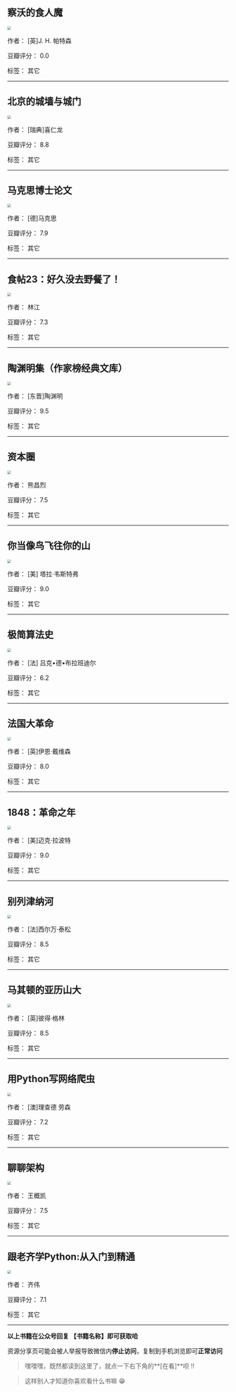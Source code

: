 ## 察沃的食人魔

<img src="https://www.aibooks.cc/wp-content/uploads/2019/12/2019122309041981.jpg" style="zoom:50%;" />

作者： [英]J. H. 帕特森

豆瓣评分：  0.0

标签： 其它


---

## 北京的城墙与城门

<img src="https://www.aibooks.cc/wp-content/uploads/2019/12/2019122308592028.jpg" style="zoom:50%;" />

作者： [瑞典]喜仁龙

豆瓣评分：  8.8

标签： 其它


---

## 马克思博士论文

<img src="https://www.aibooks.cc/wp-content/uploads/2019/12/2019122308455728.jpg" style="zoom:50%;" />

作者： [德]马克思

豆瓣评分：  7.9

标签： 其它


---

## 食帖23：好久没去野餐了！

<img src="https://www.aibooks.cc/wp-content/uploads/2019/12/2019122308400665.jpg" style="zoom:50%;" />

作者： 林江

豆瓣评分：  7.3

标签： 其它


---

## 陶渊明集（作家榜经典文库）

<img src="https://www.aibooks.cc/wp-content/uploads/2019/12/2019122308342931.jpg" style="zoom:50%;" />

作者： [东晋]陶渊明

豆瓣评分：  9.5

标签： 其它


---

## 资本圈

<img src="https://www.aibooks.cc/wp-content/uploads/2019/12/2019122308263527.jpg" style="zoom:50%;" />

作者： 熊昌烈

豆瓣评分：  7.5

标签： 其它


---

## 你当像鸟飞往你的山

<img src="https://www.aibooks.cc/wp-content/uploads/2019/12/2019122308205982.jpg" style="zoom:50%;" />

作者： [美] 塔拉·韦斯特弗 

豆瓣评分：  9.0

标签： 其它


---

## 极简算法史

<img src="https://www.aibooks.cc/wp-content/uploads/2019/12/2019122308152632.jpg" style="zoom:50%;" />

作者： [法] 吕克•德•布拉班迪尔

豆瓣评分：  6.2

标签： 其它


---

## 法国大革命

<img src="https://www.aibooks.cc/wp-content/uploads/2019/12/2019122308103817.jpg" style="zoom:50%;" />

作者： [英]伊恩·戴维森

豆瓣评分：  8.0

标签： 其它


---

## 1848：革命之年

<img src="https://www.aibooks.cc/wp-content/uploads/2019/12/2019122308061155.jpg" style="zoom:50%;" />

作者： [美]迈克·拉波特

豆瓣评分：  9.0

标签： 其它


---

## 别列津纳河

<img src="https://www.aibooks.cc/wp-content/uploads/2019/12/2019122308012621.jpg" style="zoom:50%;" />

作者： [法]西尔万·泰松

豆瓣评分：  8.5

标签： 其它


---

## 马其顿的亚历山大

<img src="https://www.aibooks.cc/wp-content/uploads/2019/12/2019122307395382.jpg" style="zoom:50%;" />

作者： [英]彼得·格林

豆瓣评分：  8.5

标签： 其它


---

## 用Python写网络爬虫

<img src="https://www.aibooks.cc/wp-content/uploads/2019/12/2019122307251813.jpg" style="zoom:50%;" />

作者： [澳]理查德 劳森

豆瓣评分：  7.2

标签： 其它


---

## 聊聊架构

<img src="https://www.aibooks.cc/wp-content/uploads/2019/12/2019122307122513.jpg" style="zoom:50%;" />

作者： 王概凯

豆瓣评分：  7.5

标签： 其它


---

## 跟老齐学Python:从入门到精通

<img src="https://www.aibooks.cc/wp-content/uploads/2019/12/201912230706141.jpg" style="zoom:50%;" />

作者： 齐伟

豆瓣评分：  7.1

标签： 其它


---


**以上书籍在公众号回复 【书籍名称】即可获取哈** 


资源分享页可能会被人举报导致微信内**停止访问**，复制到手机浏览即可**正常访问**


> 嘿嘿嘿，既然都读到这里了，就点一下右下角的**[在看]**呗 !!

> 

> 这样别人才知道你喜欢看什么书嘛 😁

